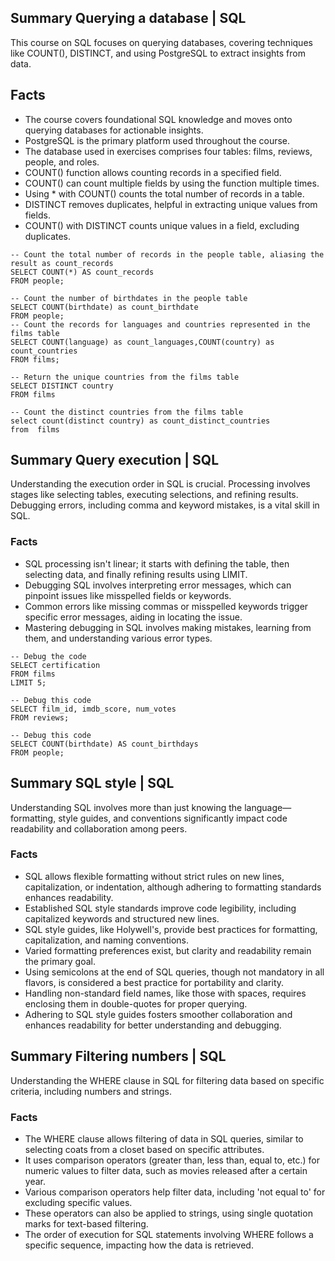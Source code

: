 ## Summary Querying a database | SQL

This course on SQL focuses on querying databases, covering techniques like COUNT(), DISTINCT, and using PostgreSQL to extract insights from data.

## Facts
- The course covers foundational SQL knowledge and moves onto querying databases for actionable insights. <br/>
- PostgreSQL is the primary platform used throughout the course.<br/>
- The database used in exercises comprises four tables: films, reviews, people, and roles.<br/>
- COUNT() function allows counting records in a specified field.<br/>
- COUNT() can count multiple fields by using the function multiple times.<br/>
- Using * with COUNT() counts the total number of records in a table.<br/>
-  DISTINCT removes duplicates, helpful in extracting unique values from fields.<br/>
-  COUNT() with DISTINCT counts unique values in a field, excluding duplicates.<br/>
```
-- Count the total number of records in the people table, aliasing the result as count_records
SELECT COUNT(*) AS count_records
FROM people;

-- Count the number of birthdates in the people table
SELECT COUNT(birthdate) as count_birthdate
FROM people;
-- Count the records for languages and countries represented in the films table
SELECT COUNT(language) as count_languages,COUNT(country) as count_countries
FROM films;

-- Return the unique countries from the films table
SELECT DISTINCT country
FROM films

-- Count the distinct countries from the films table
select count(distinct country) as count_distinct_countries
from  films
```

## Summary Query execution | SQL
Understanding the execution order in SQL is crucial. Processing involves stages like selecting tables, executing selections, and refining results. Debugging errors, including comma and keyword mistakes, is a vital skill in SQL.

### Facts
- SQL processing isn't linear; it starts with defining the table, then selecting data, and finally refining results using LIMIT.<br/>
- Debugging SQL involves interpreting error messages, which can pinpoint issues like misspelled fields or keywords.<br/>
- Common errors like missing commas or misspelled keywords trigger specific error messages, aiding in locating the issue.<br/>
- Mastering debugging in SQL involves making mistakes, learning from them, and understanding various error types.<br/>
```
-- Debug the code
SELECT certification
FROM films
LIMIT 5;

-- Debug this code
SELECT film_id, imdb_score, num_votes
FROM reviews;

-- Debug this code
SELECT COUNT(birthdate) AS count_birthdays
FROM people;
```
## Summary SQL style | SQL
Understanding SQL involves more than just knowing the language—formatting, style guides, and conventions significantly impact code readability and collaboration among peers.

### Facts
- SQL allows flexible formatting without strict rules on new lines, capitalization, or indentation, although adhering to formatting standards enhances readability.
- Established SQL style standards improve code legibility, including capitalized keywords and structured new lines.
- SQL style guides, like Holywell's, provide best practices for formatting, capitalization, and naming conventions.
- Varied formatting preferences exist, but clarity and readability remain the primary goal.
- Using semicolons at the end of SQL queries, though not mandatory in all flavors, is considered a best practice for portability and clarity.
- Handling non-standard field names, like those with spaces, requires enclosing them in double-quotes for proper querying.
- Adhering to SQL style guides fosters smoother collaboration and enhances readability for better understanding and debugging.

## Summary Filtering numbers | SQL

Understanding the WHERE clause in SQL for filtering data based on specific criteria, including numbers and strings.

### Facts
- The WHERE clause allows filtering of data in SQL queries, similar to selecting coats from a closet based on specific attributes.
- It uses comparison operators (greater than, less than, equal to, etc.) for numeric values to filter data, such as movies released after a certain year.
- Various comparison operators help filter data, including 'not equal to' for excluding specific values.
- These operators can also be applied to strings, using single quotation marks for text-based filtering.
- The order of execution for SQL statements involving WHERE follows a specific sequence, impacting how the data is retrieved.

